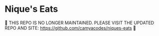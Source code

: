 # Nique's Eats 

:construction: THIS REPO IS NO LONGER MAINTAINED. PLEASE VISIT THE UPDATED REPO AND SITE: https://github.com/camyacodes/niques-eats :construction:

<!--
:movie_camera:**https://drive.google.com/file/d/1dPq8m-y_NC9txXZplgzXhDgAqoAihkxo/view?usp=sharing**
## Description
Nique's Eats is a meal delivery service that delivers homemade meals to customers any day of the week. There are dozens of dishes to choose from as well as sides and desserts. Customers can navigate to this site, choose what meals they want, choose what day they would like their meals, and have them delivered right to their doorstep.

## User Story 
As a person with a busy schedule, living in Orlando Florida,
I WANT to order prepared meals ahead of time and have them delivered to my home,
SO THAT I can enjoy homemade meals without the hassle.

## Technologies

### Front-End:

- HTML
- CSS
- Bootstrap
- React
- Javascript
- Service Worker
- Web vitals

## Back-End:

- Graphql
- Node.js
- Express.js
- MongoDB
- Mongoose
- JWT
- bcrypt
- Faker
- Apollo
- Nodemon


![website1](https://user-images.githubusercontent.com/87587644/161065278-35f7123b-e58f-4620-bad1-191cb9ba535f.jpg)



